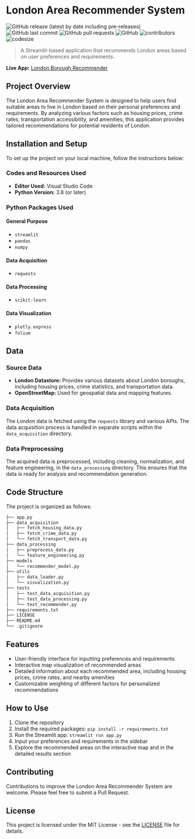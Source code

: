 # London Area Recommender System
![GitHub release (latest by date including pre-releases)](https://img.shields.io/github/v/release/JReal10/London-Area-Recommender-System?include_prereleases)
![GitHub last commit](https://img.shields.io/github/last-commit/JReal10/London-Area-Recommender-System)
![GitHub pull requests](https://img.shields.io/github/issues-pr/JReal10/London-Area-Recommender-System)
![GitHub](https://img.shields.io/github/license/JReal10/London-Area-Recommender-System)
![contributors](https://img.shields.io/github/contributors/JReal10/London-Area-Recommender-System)
![codesize](https://img.shields.io/github/languages/code-size/JReal10/London-Area-Recommender-System)

> A Streamlit-based application that recommends London areas based on user preferences and requirements.

**Live App:** [London Borough Recommender](https://londonborough.streamlit.app/)

## Project Overview

The London Area Recommender System is designed to help users find suitable areas to live in London based on their personal preferences and requirements. By analyzing various factors such as housing prices, crime rates, transportation accessibility, and amenities, this application provides tailored recommendations for potential residents of London.

## Installation and Setup

To set up the project on your local machine, follow the instructions below:

### Codes and Resources Used
- **Editor Used:** Visual Studio Code
- **Python Version:** 3.8 (or later)

### Python Packages Used

#### General Purpose
- `streamlit`
- `pandas`
- `numpy`

#### Data Acquisition
- `requests`

#### Data Processing
- `scikit-learn`

#### Data Visualization
- `plotly.express`
- `folium`

## Data

### Source Data
- **London Datastore:** Provides various datasets about London boroughs, including housing prices, crime statistics, and transportation data.
- **OpenStreetMap:** Used for geospatial data and mapping features.

### Data Acquisition
The London data is fetched using the `requests` library and various APIs. The data acquisition process is handled in separate scripts within the `data_acquisition` directory.

### Data Preprocessing
The acquired data is preprocessed, including cleaning, normalization, and feature engineering, in the `data_processing` directory. This ensures that the data is ready for analysis and recommendation generation.

## Code Structure

The project is organized as follows:

```bash
├── app.py
├── data_acquisition
│   ├── fetch_housing_data.py
│   ├── fetch_crime_data.py
│   └── fetch_transport_data.py
├── data_processing
│   ├── preprocess_data.py
│   └── feature_engineering.py
├── models
│   └── recommender_model.py
├── utils
│   ├── data_loader.py
│   └── visualization.py
├── tests
│   ├── test_data_acquisition.py
│   ├── test_data_processing.py
│   └── test_recommender.py
├── requirements.txt
├── LICENSE
├── README.md
└── .gitignore
```

## Features

- User-friendly interface for inputting preferences and requirements
- Interactive map visualization of recommended areas
- Detailed information about each recommended area, including housing prices, crime rates, and nearby amenities
- Customizable weighting of different factors for personalized recommendations

## How to Use

1. Clone the repository
2. Install the required packages: `pip install -r requirements.txt`
3. Run the Streamlit app: `streamlit run app.py`
4. Input your preferences and requirements in the sidebar
5. Explore the recommended areas on the interactive map and in the detailed results section

## Contributing

Contributions to improve the London Area Recommender System are welcome. Please feel free to submit a Pull Request.

## License

This project is licensed under the MIT License - see the [LICENSE](LICENSE) file for details.
